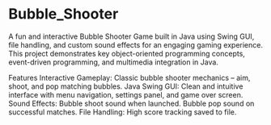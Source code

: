 # Bubble_Shooter
A fun and interactive Bubble Shooter Game built in Java using Swing GUI, file handling, and custom sound effects for an engaging gaming experience. This project demonstrates key object-oriented programming concepts, event-driven programming, and multimedia integration in Java.

Features
Interactive Gameplay: Classic bubble shooter mechanics – aim, shoot, and pop matching bubbles.
Java Swing GUI: Clean and intuitive interface with menu navigation, settings panel, and game over screen.
Sound Effects:
Bubble shoot sound when launched.
Bubble pop sound on successful matches.
File Handling:
High score tracking saved to file.
